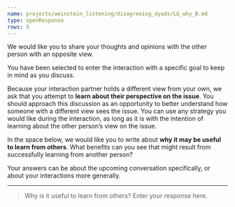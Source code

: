 ```yaml
---
name: projects/weinstein_listening/disagreeing_dyads/LG_why_B.md
type: openResponse
rows: 5
---
```


We would like you to share your thoughts and opinions with the other person with an opposite view.

You have been selected to enter the interaction with a specific goal to keep in mind as you discuss.

Because your interaction partner holds a different view from your own, we ask that you attempt to **learn about their perspective on the issue**. You should approach this discussion as an opportunity to better understand how someone with a different view sees the issue. You can use any strategy you would like during the interaction, as long as it is with the intention of learning about the other person’s view on the issue.

In the space below, we would like you to write about **why it may be useful to learn from others**. What benefits can you see that might result from successfully learning from another person?

Your answers can be about the upcoming conversation specifically, or about your interactions more generally.

---

> Why is it useful to learn from others? Enter your response here.
